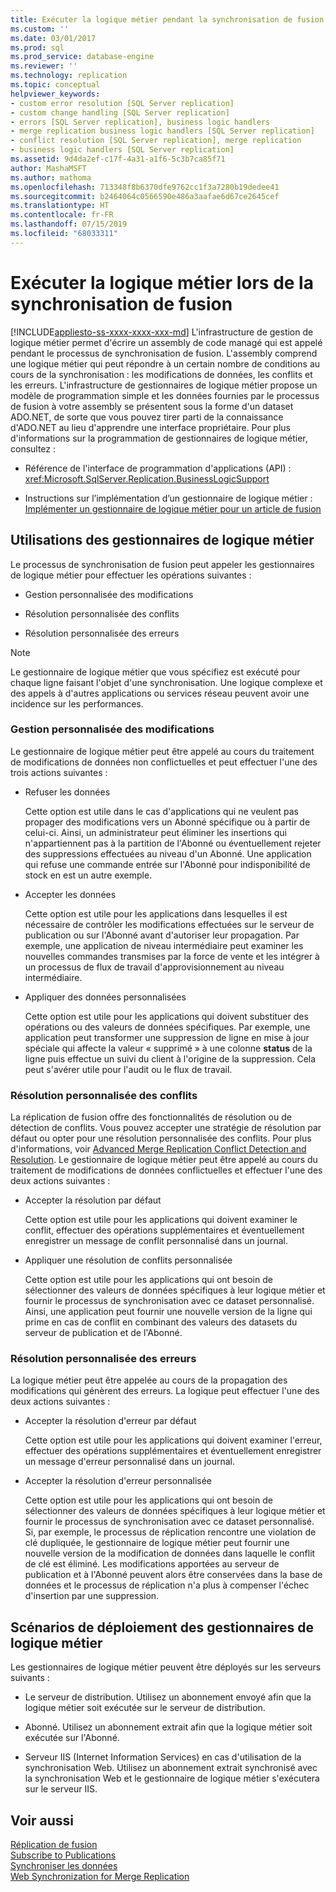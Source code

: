 ```yaml
---
title: Exécuter la logique métier pendant la synchronisation de fusion | Microsoft Docs
ms.custom: ''
ms.date: 03/01/2017
ms.prod: sql
ms.prod_service: database-engine
ms.reviewer: ''
ms.technology: replication
ms.topic: conceptual
helpviewer_keywords:
- custom error resolution [SQL Server replication]
- custom change handling [SQL Server replication]
- errors [SQL Server replication], business logic handlers
- merge replication business logic handlers [SQL Server replication]
- conflict resolution [SQL Server replication], merge replication
- business logic handlers [SQL Server replication]
ms.assetid: 9d4da2ef-c17f-4a31-a1f6-5c3b7ca85f71
author: MashaMSFT
ms.author: mathoma
ms.openlocfilehash: 713348f8b6370dfe9762cc1f3a7280b19dedee41
ms.sourcegitcommit: b2464064c0566590e486a3aafae6d67ce2645cef
ms.translationtype: HT
ms.contentlocale: fr-FR
ms.lasthandoff: 07/15/2019
ms.locfileid: "68033311"
---
```

# <a name="execute-business-logic-during-merge-synchronization"></a>Exécuter la logique métier lors de la synchronisation de fusion
[!INCLUDE[appliesto-ss-xxxx-xxxx-xxx-md](../../../includes/appliesto-ss-xxxx-xxxx-xxx-md.md)]
  L'infrastructure de gestion de logique métier permet d'écrire un assembly de code managé qui est appelé pendant le processus de synchronisation de fusion. L'assembly comprend une logique métier qui peut répondre à un certain nombre de conditions au cours de la synchronisation : les modifications de données, les conflits et les erreurs. L'infrastructure de gestionnaires de logique métier propose un modèle de programmation simple et les données fournies par le processus de fusion à votre assembly se présentent sous la forme d'un dataset ADO.NET, de sorte que vous pouvez tirer parti de la connaissance d'ADO.NET au lieu d'apprendre une interface propriétaire. Pour plus d'informations sur la programmation de gestionnaires de logique métier, consultez :  
  
-   Référence de l'interface de programmation d'applications (API) : <xref:Microsoft.SqlServer.Replication.BusinessLogicSupport>  
  
-   Instructions sur l’implémentation d’un gestionnaire de logique métier : [Implémenter un gestionnaire de logique métier pour un article de fusion](../../../relational-databases/replication/implement-a-business-logic-handler-for-a-merge-article.md)  
  
## <a name="uses-for-business-logic-handlers"></a>Utilisations des gestionnaires de logique métier  
 Le processus de synchronisation de fusion peut appeler les gestionnaires de logique métier pour effectuer les opérations suivantes :  
  
-   Gestion personnalisée des modifications  
  
-   Résolution personnalisée des conflits  
  
-   Résolution personnalisée des erreurs  
  
> [!NOTE]  
>  Le gestionnaire de logique métier que vous spécifiez est exécuté pour chaque ligne faisant l'objet d'une synchronisation. Une logique complexe et des appels à d'autres applications ou services réseau peuvent avoir une incidence sur les performances.  
  
### <a name="custom-change-handling"></a>Gestion personnalisée des modifications  
 Le gestionnaire de logique métier peut être appelé au cours du traitement de modifications de données non conflictuelles et peut effectuer l'une des trois actions suivantes :  
  
-   Refuser les données  
  
     Cette option est utile dans le cas d'applications qui ne veulent pas propager des modifications vers un Abonné spécifique ou à partir de celui-ci. Ainsi, un administrateur peut éliminer les insertions qui n'appartiennent pas à la partition de l'Abonné ou éventuellement rejeter des suppressions effectuées au niveau d'un Abonné. Une application qui refuse une commande entrée sur l'Abonné pour indisponibilité de stock en est un autre exemple.  
  
-   Accepter les données  
  
     Cette option est utile pour les applications dans lesquelles il est nécessaire de contrôler les modifications effectuées sur le serveur de publication ou sur l'Abonné avant d'autoriser leur propagation. Par exemple, une application de niveau intermédiaire peut examiner les nouvelles commandes transmises par la force de vente et les intégrer à un processus de flux de travail d'approvisionnement au niveau intermédiaire.  
  
-   Appliquer des données personnalisées  
  
     Cette option est utile pour les applications qui doivent substituer des opérations ou des valeurs de données spécifiques. Par exemple, une application peut transformer une suppression de ligne en mise à jour spéciale qui affecte la valeur « supprimé » à une colonne **status** de la ligne puis effectue un suivi du client à l'origine de la suppression. Cela peut s'avérer utile pour l'audit ou le flux de travail.  
  
### <a name="custom-conflict-resolution"></a>Résolution personnalisée des conflits  
 La réplication de fusion offre des fonctionnalités de résolution ou de détection de conflits. Vous pouvez accepter une stratégie de résolution par défaut ou opter pour une résolution personnalisée des conflits. Pour plus d'informations, voir [Advanced Merge Replication Conflict Detection and Resolution](../../../relational-databases/replication/merge/advanced-merge-replication-conflict-detection-and-resolution.md). Le gestionnaire de logique métier peut être appelé au cours du traitement de modifications de données conflictuelles et effectuer l'une des deux actions suivantes :  
  
-   Accepter la résolution par défaut  
  
     Cette option est utile pour les applications qui doivent examiner le conflit, effectuer des opérations supplémentaires et éventuellement enregistrer un message de conflit personnalisé dans un journal.  
  
-   Appliquer une résolution de conflits personnalisée  
  
     Cette option est utile pour les applications qui ont besoin de sélectionner des valeurs de données spécifiques à leur logique métier et fournir le processus de synchronisation avec ce dataset personnalisé. Ainsi, une application peut fournir une nouvelle version de la ligne qui prime en cas de conflit en combinant des valeurs des datasets du serveur de publication et de l'Abonné.  
  
### <a name="custom-error-resolution"></a>Résolution personnalisée des erreurs  
 La logique métier peut être appelée au cours de la propagation des modifications qui génèrent des erreurs. La logique peut effectuer l'une des deux actions suivantes :  
  
-   Accepter la résolution d'erreur par défaut  
  
     Cette option est utile pour les applications qui doivent examiner l'erreur, effectuer des opérations supplémentaires et éventuellement enregistrer un message d'erreur personnalisé dans un journal.  
  
-   Accepter la résolution d'erreur personnalisée  
  
     Cette option est utile pour les applications qui ont besoin de sélectionner des valeurs de données spécifiques à leur logique métier et fournir le processus de synchronisation avec ce dataset personnalisé. Si, par exemple, le processus de réplication rencontre une violation de clé dupliquée, le gestionnaire de logique métier peut fournir une nouvelle version de la modification de données dans laquelle le conflit de clé est éliminé. Les modifications apportées au serveur de publication et à l'Abonné peuvent alors être conservées dans la base de données et le processus de réplication n'a plus à compenser l'échec d'insertion par une suppression.  
  
## <a name="deployment-scenarios-for-business-logic-handlers"></a>Scénarios de déploiement des gestionnaires de logique métier  
 Les gestionnaires de logique métier peuvent être déployés sur les serveurs suivants :  
  
-   Le serveur de distribution. Utilisez un abonnement envoyé afin que la logique métier soit exécutée sur le serveur de distribution.  
  
-   Abonné. Utilisez un abonnement extrait afin que la logique métier soit exécutée sur l'Abonné.  
  
-   Serveur IIS (Internet Information Services) en cas d'utilisation de la synchronisation Web. Utilisez un abonnement extrait synchronisé avec la synchronisation Web et le gestionnaire de logique métier s'exécutera sur le serveur IIS.  
  
## <a name="see-also"></a>Voir aussi  
 [Réplication de fusion](../../../relational-databases/replication/merge/merge-replication.md)   
 [Subscribe to Publications](../../../relational-databases/replication/subscribe-to-publications.md)   
 [Synchroniser les données](../../../relational-databases/replication/synchronize-data.md)   
 [Web Synchronization for Merge Replication](../../../relational-databases/replication/web-synchronization-for-merge-replication.md)  
  
  
